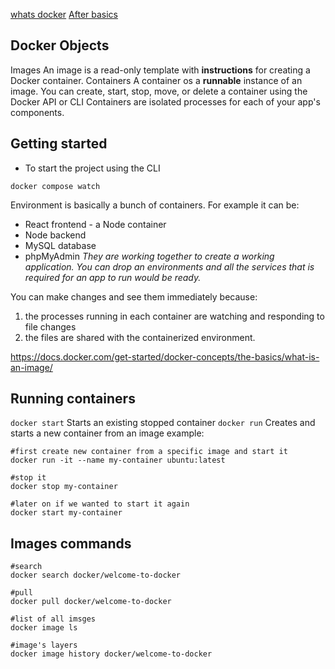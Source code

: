 [whats docker](https://docs.docker.com/get-started/docker-overview/)
[After basics](https://docs.docker.com/get-started/introduction/whats-next/)
## Docker Objects
Images
An image is a read-only template with **instructions** for creating a Docker container.
Containers
A container os a **runnable** instance of an image. You can create, start, stop, move, or delete a container using the Docker API or CLI
Containers are isolated processes for each of your app's components.
## Getting started
* To start the project using the CLI
```shell
docker compose watch
```

Environment is basically a bunch of containers. For example it can be:
* React frontend - a Node container
* Node backend
* MySQL database
* phpMyAdmin
*They are working together to create a working application.*
*You can drop an environments and all the services that is required for an app to run would be ready.*

You can make changes and see them immediately because:
1) the processes running in each container are watching and responding to file changes
2) the files are shared with the containerized environment.

https://docs.docker.com/get-started/docker-concepts/the-basics/what-is-an-image/

## Running containers
`docker start` Starts an existing stopped container
`docker run` Creates and starts a new container from an image
example:
```shell
#first create new container from a specific image and start it
docker run -it --name my-container ubuntu:latest

#stop it
docker stop my-container

#later on if we wanted to start it again
docker start my-container
```
## Images commands
```shell
#search
docker search docker/welcome-to-docker

#pull
docker pull docker/welcome-to-docker

#list of all imsges
docker image ls

#image's layers
docker image history docker/welcome-to-docker
```